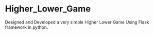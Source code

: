 # Higher_Lower_Game
Designed and Developed a very simple Higher Lower Game Using Flask framework in python.
